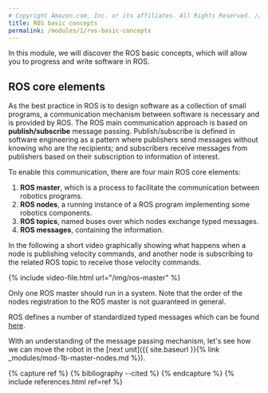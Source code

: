 ```yaml
---
# Copyright Amazon.com, Inc. or its affiliates. All Rights Reserved. // SPDX-License-Identifier: CC-BY-SA-4.0
title: ROS basic concepts
permalink: /modules/1/ros-basic-concepts
---
```


In this module, we will discover the ROS basic concepts, which will allow you to progress and write software in ROS.


## ROS core elements
As the best practice in ROS is to design software as a collection of small programs, a communication mechanism between software is necessary and is provided by ROS. The ROS main communication approach is based on **publish/subscribe** message passing. Publish/subscribe is defined in software engineering as a pattern where publishers send messages without knowing who are the recipients; and subscribers receive messages from publishers based on their subscription to information of interest.

To enable this communication, there are four main ROS core elements:
1. **ROS master**, which is a process to facilitate the communication between robotics programs.
2. **ROS nodes**, a running instance of a ROS program implementing some robotics components.
3. **ROS topics**, named buses over which nodes exchange typed messages.
4. **ROS messages**, containing the information.

In the following a short video graphically showing what happens when a node is publishing velocity commands, and another node is subscribing to the related ROS topic to receive those velocity commands.

{% include video-file.html url="/img/ros-master" %}

Only one ROS master should run in a system. Note that the order of the nodes registration to the ROS master is not guaranteed in general.

ROS defines a number of standardized typed messages which can be found [here](http://wiki.ros.org/common_msgs).

With an understanding of the message passing mechanism, let's see how we can move the robot in the [next unit]({{ site.baseurl }}{% link _modules/mod-1b-master-nodes.md %}).


{% capture ref %}
{% bibliography --cited %}
{% endcapture %}
{% include references.html ref=ref %}
